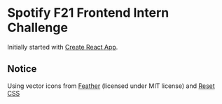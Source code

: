 # Spotify F21 Frontend Intern Challenge

Initially started with [Create React App](https://github.com/facebook/create-react-app).

## Notice
Using vector icons from [Feather](https://feathericons.com/) (licensed under MIT license) and [Reset CSS](https://meyerweb.com/eric/tools/css/reset/)
